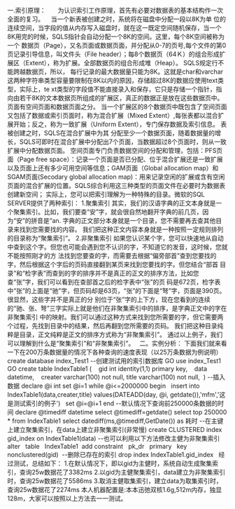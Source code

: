 一.索引原理：       为认识索引工作原理，首先有必要对数据表的基本结构作一次全面的复习。    当一个新表被创建之时，系统将在磁盘中分配一段以8K为单
位的连续空间，当字段的值从内存写入磁盘时，就在这一既定空间随机保存，当一个8K用完的时候，SQLS指针会自动分配一个8K的空间。这里，每个8K空间被称为一个
数据页（Page），又名页面或数据页面，并分配从0-7的页号,每个文件的第0页记录引导信息，叫文件头（File
header）；每8个数据页（64Ｋ）的组合形成扩展区（Extent），称为扩展。全部数据页的组合形成堆（Heap）。 SQLS规定行不能跨越数据页，所以，
每行记录的最大数据量只能为8K。这就是char和varchar这两种字符串类型容量要限制在8K以内的原因，存储超过8K的数据应使用text类型，实际上，te
xt类型的字段值不能直接录入和保存，它只是存储一个指针，指向由若干8K的文本数据页所组成的扩展区，真正的数据正是放在这些数据页中。
页面有空间页面和数据页面之分。 当一个扩展区的8个数据页中既包含了空间页面又包括了数据或索引页面时，称为混合扩展（Mixed
Extent）,每张表都以混合扩展开始；反之，称为一致扩展（Uniform Extent），专门保存数据及索引信息。 表被创建之时，SQLS在混合扩展中为其
分配至少一个数据页面，随着数据量的增长，SQLS可即时在混合扩展中分配出7个页面，当数据超过8个页面时，则从一致扩展中分配数据页面。
空间页面专门负责数据空间的分配和管理，包括：PFS页面（Page free
space）：记录一个页面是否已分配、位于混合扩展还是一致扩展以及页面上还有多少可用空间等信息；GAM页面（Global allocation
map）和SGAM页面(Secodary global allocation
map)：用来记录空闲的扩展或含有空闲页面的混合扩展的位置。SQLS综合利用这三种类型的页面文件在必要时为数据表创建新空间；
实际上，您可以把索引理解为一种特殊的目录。微软的SQL SERVER提供了两种索引： 1.聚集索引
其实，我们的汉语字典的正文本身就是一个聚集索引。比如，我们要查“安”字，就会很自然地翻开字典的前几页，因为“安”的拼音是“an.
字典的正文部分本身就是一个目录，您不需要再去查其他目录来找到您需要找的内容。 我们把这种正文内容本身就是一种按照一定规则排列的目录称为“聚集索引”。
2.非聚集索引 如果您认识某个字，您可以快速地从自动中查到这个字。但您也可能会遇到您不认识的字，不知道它的发音，这时候，您就不能按照刚才的方
法找到您要查的字，而需要去根据“偏旁部首”查到您要找的字，然后根据这个字后的页码直接翻到某页来找到您要找的字。但您结合“部首
目录”和“检字表”而查到的字的排序并不是真正的正文的排序方法，比如您查“张”字，我们可以看到在查部首之后的检字表中“张”的页
码是672页，检字表中“张”的上面是“驰”字，但页码却是63页，“张”的下面是“弩”字，页面是390页。很显然，这些字并不是真正的分
别位于“张”字的上下方，现在您看到的连续的“驰、张、弩”三字实际上就是他们在非聚集索引中的排序，是字典正文中的字在非聚集索引
中的映射。我们可以通过这种方式来找到您所需要的字，但它需要两个过程，先找到目录中的结果，然后再翻到您所需要的页码。
我们把这种目录纯粹是目录，正文纯粹是正文的排序方式称为“非聚集索引”。 通过以上例子，我们可以理解到什么是“聚集索引”和“非聚集索引”。   二。实例分析：
下面我们就来看一下在200万条数据量的情况下各种查询的速度表现（以25万条数据为例说明）   create database index_Test1
--创建测试用的索引数据库 GO use index_Test1 GO create table IndexTable1 (    gid int
identity(1,1) primary key,    data datetime,    creater varchar(100) not null,
title varchar(100) not null,  ) \--插入数据 declare @i int set @i=1 while
@i<=2000000 begin   insert into IndexTable1(data,creater,title)
values(DATEADD(day, @i, getdate()),'mfm','这是测试索引的例子')   set @i=@i+1 end
\--默认情况下查询前250000条数据的时间 declare @timediff datetime select @timediff=getdate()
select top 250000 * from IndexTable1 select datediff(ms,@timediff,GetDate())
as 耗时 \--在主键上建立聚集索引，在data上建立非聚集索引(非常慢) create CLUSTERED index gid_index on
IndexTable1(data) \--也可以利用以下方法修改主健为非聚集索引 alter   table   IndexTable1  add
constraint   pk_dr   primary   key   nonclustered(gid)  \--删除已存在的索引 drop index
IndexTable1.gid_index   经过测试，总结如下：
1.在默认情况下，即以gid为主健时，系统自动生成聚集索引，查询25w数据花了3382ms
2.以gid为主健聚集索引，data建立为非聚集索引时，查询25w数据花了5586ms
3.取消主健取集索引，建立data为取集索引时，查询25w数据花了2274ms
本人机器配置是:本本迅弛双核1.6g,512m内存，独显128m，大家可以按照以上方法去一一测试。


